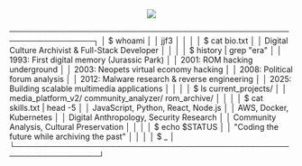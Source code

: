 <div align="center">
  <img src="https://readme-typing-svg.herokuapp.com/?lines=~$%20whoami;jjf3;~$%20cat%20about.txt;Digital%20Archivist%20%26%20Code%20Curator;~$%20ls%20skills/;bash%20Python%20React%20Node.js;~$%20history%20%7C%20head;1993:%20First%20digital%20memory;2001:%20ROM%20hacking%20era;2003:%20Neopets%20hacking%20phase;2008:%20Political%20forums;2012:%20Malware%20research;2025:%20Building%20scalable%20media%20apps;~$%20_&font=mono&color=00ff88&background=1e1e1e&center=true&width=500&height=350&duration=3000&pause=1000">
</div>

─────────────────────────────────────────────────────────────────┐
│  $ whoami                                                       │
│  jjf3                                                           │
│                                                                 │
│  $ cat bio.txt                                                  │
│  Digital Culture Archivist & Full-Stack Developer              │
│                                                                 │
│  $ history | grep "era"                                         │
│  1993: First digital memory (Jurassic Park)                    │
│  2001: ROM hacking underground                                  │
│  2003: Neopets virtual economy hacking                         │
│  2008: Political forum analysis                                │
│  2012: Malware research & reverse engineering                  │
│  2025: Building scalable multimedia applications               │
│                                                                 │
│  $ ls current_projects/                                         │
│  media_platform_v2/    community_analyzer/    rom_archive/     │
│                                                                 │
│  $ cat skills.txt | head -5                                     │
│  JavaScript, Python, React, Node.js                            │
│  AWS, Docker, Kubernetes                                        │
│  Digital Anthropology, Security Research                       │
│  Community Analysis, Cultural Preservation                     │
│                                                                 │
│  $ echo $STATUS                                                 │
│  "Coding the future while archiving the past"                  │
│                                                                 │
│  $ _                                                            │
└─────────────────────────────────────────────────────────────────┘
